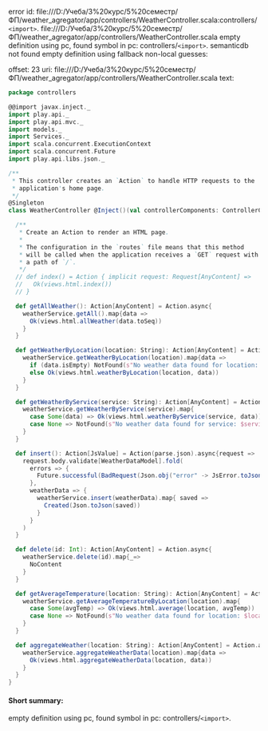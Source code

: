 error id: file:///D:/Учеба/3%20курс/5%20семестр/ФП/weather_agregator/app/controllers/WeatherController.scala:controllers/`<import>`.
file:///D:/Учеба/3%20курс/5%20семестр/ФП/weather_agregator/app/controllers/WeatherController.scala
empty definition using pc, found symbol in pc: controllers/`<import>`.
semanticdb not found
empty definition using fallback
non-local guesses:

offset: 23
uri: file:///D:/Учеба/3%20курс/5%20семестр/ФП/weather_agregator/app/controllers/WeatherController.scala
text:
```scala
package controllers

@@import javax.inject._
import play.api._
import play.api.mvc._
import models._
import Services._
import scala.concurrent.ExecutionContext
import scala.concurrent.Future
import play.api.libs.json._

/**
 * This controller creates an `Action` to handle HTTP requests to the
 * application's home page.
 */
@Singleton
class WeatherController @Inject()(val controllerComponents: ControllerComponents, weatherService: WeatherDataService[Future])(implicit ec: ExecutionContext) extends BaseController {

  /**
   * Create an Action to render an HTML page.
   *
   * The configuration in the `routes` file means that this method
   * will be called when the application receives a `GET` request with
   * a path of `/`.
   */
  // def index() = Action { implicit request: Request[AnyContent] =>
  //   Ok(views.html.index())
  // }

  def getAllWeather(): Action[AnyContent] = Action.async{
    weatherService.getAll().map{data =>
      Ok(views.html.allWeather(data.toSeq))
    }
  }

  def getWeatherByLocation(location: String): Action[AnyContent] = Action.async{ 
    weatherService.getWeatherByLocation(location).map{data =>
      if (data.isEmpty) NotFound(s"No weather data found for location: $location")
      else Ok(views.html.weatherByLocation(location, data))
    }
  }

  def getWeatherByService(service: String): Action[AnyContent] = Action.async{
    weatherService.getWeatherByService(service).map{
      case Some(data) => Ok(views.html.weatherByService(service, data))
      case None => NotFound(s"No weather data found for service: $service")
    }
  }

  def insert(): Action[JsValue] = Action(parse.json).async{request =>
    request.body.validate[WeatherDataModel].fold(
      errors => {
        Future.successful(BadRequest(Json.obj("error" -> JsError.toJson(errors))))
      },
      weatherData => {
        weatherService.insert(weatherData).map{ saved =>
          Created(Json.toJson(saved))
        }
      } 
    )
  }

  def delete(id: Int): Action[AnyContent] = Action.async{
    weatherService.delete(id).map{_=>
      NoContent
    }
  }

  def getAverageTemperature(location: String): Action[AnyContent] = Action.async{
    weatherService.getAverageTemperatureByLocation(location).map{
      case Some(avgTemp) => Ok(views.html.average(location, avgTemp))
      case None => NotFound(s"No weather data found for location: $location")
    }
  }

  def aggregateWeather(location: String): Action[AnyContent] = Action.async{
    weatherService.aggregateWeatherData(location).map{data =>
      Ok(views.html.aggregateWeatherData(location, data))
    }
  }
}

```


#### Short summary: 

empty definition using pc, found symbol in pc: controllers/`<import>`.